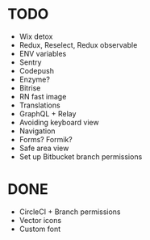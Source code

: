 # TODO

* Wix detox
* Redux, Reselect, Redux observable
* ENV variables
* Sentry
* Codepush
* Enzyme?
* Bitrise
* RN fast image
* Translations
* GraphQL + Relay
* Avoiding keyboard view
* Navigation
* Forms? Formik?
* Safe area view
* Set up Bitbucket branch permissions

# DONE

* CircleCI + Branch permissions
* Vector icons
* Custom font
